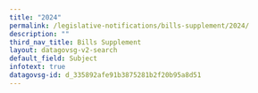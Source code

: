 ```yaml
---
title: "2024"
permalink: /legislative-notifications/bills-supplement/2024/
description: ""
third_nav_title: Bills Supplement
layout: datagovsg-v2-search
default_field: Subject
infotext: true
datagovsg-id: d_335892afe91b3875281b2f20b95a8d51
---
```

